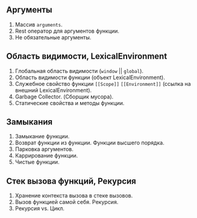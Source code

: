 ## Аргументы

1. Массив `arguments`.
2. Rest оператор для аргументов функции.
3. Не обязательные аргументы.

## Область видимости, LexicalEnvironment

1. Глобальная область видимости (`window` || `global`).
2. Область видимости функции (объект LexicalEnvironment).
3. Служебное свойство функции `[[Scope]]` `[[Environment]]` (ссылка на внешний LexicalEnvironment).
4. Garbage Collector. (Сборщик мусора).
5. Статические свойства и методы функции.

## Замыкания 

1. Замыкание функции.
2. Возврат функции из функции. Функции высшего порядка.
3. Парковка аргументов.
4. Каррирование функции.
5. Чистые функции.

## Стек вызова функций, Рекурсия

1. Хранение контекста вызова в стеке вызовов.
2. Вызов функцией самой себя. Рекурсия.
3. Рекурсия vs. Цикл.
